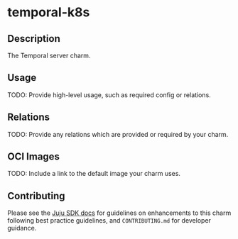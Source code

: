 # temporal-k8s

## Description

The Temporal server charm.

## Usage

TODO: Provide high-level usage, such as required config or relations.

## Relations

TODO: Provide any relations which are provided or required by your charm.

## OCI Images

TODO: Include a link to the default image your charm uses.

## Contributing

Please see the [Juju SDK docs](https://juju.is/docs/sdk) for guidelines
on enhancements to this charm following best practice guidelines, and
`CONTRIBUTING.md` for developer guidance.
